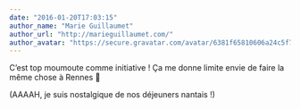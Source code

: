 ```yaml
---
date: "2016-01-20T17:03:15"
author_name: "Marie Guillaumet"
author_url: "http://marieguillaumet.com/"
author_avatar: "https://secure.gravatar.com/avatar/6381f65810606a24c5f7086d072342f2?s=48&d=mm&r=g"
---
```

C’est top moumoute comme initiative ! Ça me donne limite envie de faire la même chose à Rennes 🙂

(AAAAH, je suis nostalgique de nos déjeuners nantais !)